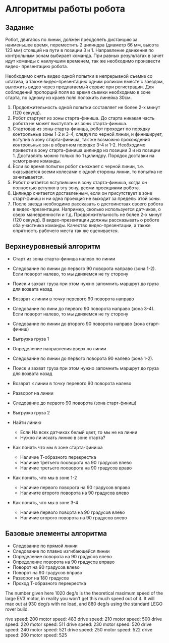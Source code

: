 # Алгоритмы работы робота

## Задание

Робот, двигаясь по линии, должен преодолеть дистанцию за наименьшее время, переместить 2 цилиндра (диаметр 66 мм, высота 123 мм) стоящий на пути в позиции 3 и 1. Направление движения по контрольным зонам выбирает команда. При равных результатах в зачет идут команды с наилучшим временем, так же необходимо произвести видео- презентацию робота.

Необходимо снять видео одной попытки в непрерывной съемке со штатива, а также видео-презентацию одним роликом вместе с заездом, выложить видео через предлагаемый сервис при регистрации. Для соблюдений пропорций поля во время съемки необходимо в зоне старта, по одному из краев поля положить линейка 30см.

1. Продолжительность одной попытки составляет не более 2-х минут (120 секунд).
2. Робот стартует из зоны старта-финиша. До старта никакая часть робота не может выступать из зоны старта-финиша.
3. Стартовав из зоны старта-финиша, робот проходит по порядку контрольные зоны 1-2 и 3-4, следуя по черной линии, и финиширует, вступив в зону старта-финиша, так же возможно прохождения контрольных зон в обратном порядке 3-4 и 1-2. Необходимо привести в зону старта-финиша цилиндр из позиции 3 и из позиции 1. Доставлять можно только по 1 цилиндру. Порядок доставки на усмотрение команды.
4. Если во время попытки робот съезжает с черной линии, т.е. оказывается всеми колесами с одной стороны линии, то попытка не зачитывается.
5. Робот считается вступившим в зону старта-финиша, когда он полностью вступил в эту зону, всеми проекциями робота.
6. Цилиндр считается доставленным, если он присутствует в зоне старт-финиш и ни одна проекция не выходит за пределы этой зоны.
7. После заезда необходимо рассказать о достоинствах своего робота в видео-презентации. Например, сколько используется датчиков, о сверх маневренности и т.д. Продолжительность не более 2-х минут (120 секунд). В видео-презентации должны рассказывать о роботе оба участника команды. Качество видео-презентации, а также опрятность рабочего места так же оценивается.

## Верхнеуровневый алгоритм

* Старт из зоны старта-финиша налево по линии
* Следование по линии до первого 90 поворота направо (зона 1-2). Если поворот налево, то мы движемся не ту сторону
* Поиск и захват груза при этом нужно запомнить маршрут до груза для возвата назад
* Возврат к линии в точку перевого 90 поворота направо
* Следование по лини до первого 90 поворота направо (зона 3-4). Если поворот налево, то мы движемся не ту сторону
* Следование по линии до второго 90 поворота направо (зона старт-финиш)
* Выгрузка груза 1
* Определение направления вверх по линии
* Следование по линии до первого поворота 90 налево (зона 1-2).
* Поиск и захват груза при этом нужно запомнить маршрут до груза для возвата назад
* Возврат к линии в точку перевого 90 поворота налево
* Разворот на линии
* Следование до первого 90 поворота (зона старт-финиш)
* Выгрузка груза 2

* Найти линию
  * Если На всех датчиках белый цвет, то мы не на линии
  * Нужно ли искать линию в зоне старта?
* Как понять что мы в зоне старта-финиша
  * Наличие Т-образного перекрестка
  * Наличие третьего пооворота на 90 градусов влево
  * Наличие третьего пооворота на 90 градусов враво
* Как понять, что мы в зоне 1-2
  * Наличие первого поворота на 90 градусов вправо
  * Наличите второго поворота на 90 градусов влево
* Как понять, что мы в зоне 3-4
  * Наличие первого поворта на 90 градусов влево
  * Наличие второго поворота на 90 градусов влево

## Базовые элементы алгоритма

* Следование по прямой линии
* Следование по плавно изгибающейся линии
* Определение поворота на 90 градусов влево
* Определение поворота на 90 градусов вправо
* Поворот на 90 градусов влево
* Поворот на 90 градусов вправо
* Разворот на 180 градусов
* Проход Т-образного перекрестка

The number given here 1020 deg/s is the theoretical maximum speed of the large EV3 motor, in reality you won’t get this much speed out of it. It will max out at 930 deg/s with no load, and 880 deg/s using the standard LEGO rover build.

rive speed:  200 motor speed:  483
drive speed:  210 motor speed:  500
drive speed:  220 motor speed:  511
drive speed:  230 motor speed:  520
drive speed:  240 motor speed:  521
drive speed:  250 motor speed:  522
drive speed:  260 motor speed:  525
